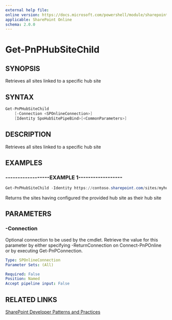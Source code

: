 ```yaml
---
external help file:
online version: https://docs.microsoft.com/powershell/module/sharepoint-pnp/get-pnphubsitechild
applicable: SharePoint Online
schema: 2.0.0
---
```


# Get-PnPHubSiteChild

## SYNOPSIS
Retrieves all sites linked to a specific hub site

## SYNTAX 

```powershell
Get-PnPHubSiteChild
    [-Connection <SPOnlineConnection>]
    [Identity SpoHubSitePipeBind>[<CommonParameters>]
```

## DESCRIPTION
Retrieves all sites linked to a specific hub site

## EXAMPLES

### ------------------EXAMPLE 1------------------
```powershell
Get-PnPHubSiteChild -Identity https://contoso.sharepoint.com/sites/myhubsite
```

Returns the sites having configured the provided hub site as their hub site

## PARAMETERS

### -Connection
Optional connection to be used by the cmdlet. Retrieve the value for this parameter by either specifying -ReturnConnection on Connect-PnPOnline or by executing Get-PnPConnection.

```yaml
Type: SPOnlineConnection
Parameter Sets: (All)

Required: False
Position: Named
Accept pipeline input: False
```

## RELATED LINKS

[SharePoint Developer Patterns and Practices](https://aka.ms/sppnp)

